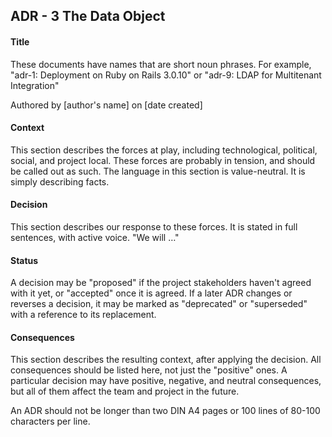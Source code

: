 ## ADR - 3 The Data Object

#### Title

These documents have names that are short noun phrases. For example, "adr-1: Deployment on Ruby on Rails 3.0.10" or "adr-9: LDAP for Multitenant Integration"

Authored by [author's name] on [date created]

#### Context

This section describes the forces at play, including technological, political, social, and project local. These forces are probably in tension, and should be called out as such. The language in this section is value-neutral. It is simply describing facts.

#### Decision

This section describes our response to these forces. It is stated in full sentences, with active voice. "We will …"

#### Status

A decision may be "proposed" if the project stakeholders haven't agreed with it yet, or "accepted" once it is agreed. If a later ADR changes or reverses a decision, it may be marked as "deprecated" or "superseded" with a reference to its replacement.

#### Consequences

This section describes the resulting context, after applying the decision. All consequences should be listed here, not just the "positive" ones. A particular decision may have positive, negative, and neutral consequences, but all of them affect the team and project in the future.

An ADR should not be longer than two DIN A4 pages or 100 lines of 80-100 characters per line.
